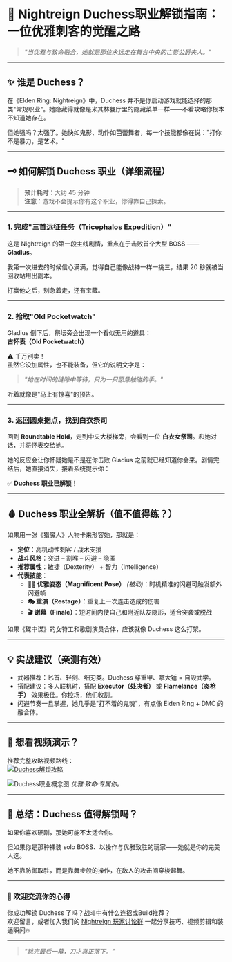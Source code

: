 # 👑 Nightreign Duchess职业解锁指南：一位优雅刺客的觉醒之路

> *"当优雅与致命融合，她就是那位永远走在舞台中央的亡影公爵夫人。"*

---

## ✨ 谁是 Duchess？

在《Elden Ring: Nightreign》中，Duchess 并不是你启动游戏就能选择的那类"常规职业"。她隐藏得就像是米其林餐厅里的隐藏菜单一样——不看攻略你根本不知道她存在。

但她强吗？太强了。她快如鬼影、动作如芭蕾舞者，每一个技能都像在说："打你不是暴力，是艺术。"

---

## 🗝️ 如何解锁 Duchess 职业（详细流程）

> **预计耗时**：大约 45 分钟  
> **注意**：游戏不会提示你有这个职业，你得靠自己探索。

---

### 1. **完成"三首远征任务（Tricephalos Expedition）"**

这是 Nightreign 的第一段主线剧情，重点在于击败首个大型 BOSS —— **Gladius**。

我第一次进去的时候信心满满，觉得自己能像战神一样一挑三，结果 20 秒就被当回收站甩出副本。

打赢他之后，别急着走，还有宝藏。

---

### 2. **拾取"Old Pocketwatch"**

Gladius 倒下后，祭坛旁会出现一个看似无用的道具：  
**古怀表（Old Pocketwatch）**

⚠️ 千万别卖！  
虽然它没加属性，也不能装备，但它的说明文字是：

> *"她在时间的缝隙中等待，只为一只愿意触碰的手。"*

听着就像是"马上有惊喜"的预告。

---

### 3. **返回圆桌据点，找到白衣祭司**

回到 **Roundtable Hold**，走到中央大楼梯旁，会看到一位 **白衣女祭司**。和她对话，并将怀表交给她。

她的反应会让你怀疑她是不是在你击败 Gladius 之前就已经知道你会来。剧情完结后，她直接消失，接着系统提示你：

✅ **Duchess 职业已解锁！**

---

## 🩸 Duchess 职业全解析（值不值得练？）

如果用一张《猎魔人》人物卡来形容她，那就是：

- **定位**：高机动性刺客 / 战术支援
- **战斗风格**：突进 – 割喉 – 闪避 – 隐匿
- **推荐属性**：敏捷（Dexterity） + 智力（Intelligence）
- **代表技能**：
  - **🧍‍♀️ 优雅姿态（Magnificent Pose）** *(被动)*：时机精准的闪避可触发额外闪避帧
  - **🎭 重演（Restage）**：重复上一次连击造成的伤害
  - **🎬 谢幕（Finale）**：短时间内使自己和附近队友隐形，适合突袭或脱战

如果《碟中谍》的女特工和歌剧演员合体，应该就像 Duchess 这么打架。

---

## 💡 实战建议（亲测有效）

- 武器推荐：匕首、轻剑、细刃类。Duchess 穿重甲、拿大锤 = 自毁武学。
- 搭配建议：多人联机时，搭配 **Executor（处决者）** 或 **Flamelance（炎枪手）** 效果极佳。你控场，他们收割。
- 闪避节奏一旦掌握，她几乎是"打不着的鬼魂"，有点像 Elden Ring + DMC 的融合体。

---

## 🎥 想看视频演示？

推荐完整攻略视频路线：  
[![Duchess解锁攻略](https://img.youtube.com/vi/E07UKVgUMPE/maxresdefault.jpg)](https://www.youtube.com/watch?v=E07UKVgUMPE)

![Duchess职业概念图](/pic/Duchess.png) 
*优雅·致命·专属你。*

---

## 🧠 总结：Duchess 值得解锁吗？

如果你喜欢硬刚，那她可能不太适合你。

但如果你是那种裸装 solo BOSS、以操作与优雅致胜的玩家——她就是你的完美人选。

她不靠防御取胜，而是靠舞步般的操作，在敌人的攻击间穿梭起舞。

---

### 💬 欢迎交流你的心得

你成功解锁 Duchess 了吗？战斗中有什么连招或Build推荐？  
欢迎留言，或者加入我们的 [Nightreign 玩家讨论群](https://t.me/nightreign) 一起分享技巧、视频剪辑和装逼瞬间🔥

---

> *"跳完最后一幕，刀才真正落下。"*
